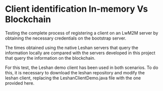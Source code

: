# Client identification In-memory Vs Blockchain
Testing the complete process of registering a client on an LwM2M server by obtaining the necessary credentials on the bootstrap server.

The times obtained using the native Leshan servers that query the information locally are compared with the servers developed in this project that query the information on the blockchain.

For this test, the Leshan demo client has been used in both scenarios. To do this, it is necessary to download the leshan repository and modify the leshan client, replacing the LeshanClientDemo.java file with the one provided here.
